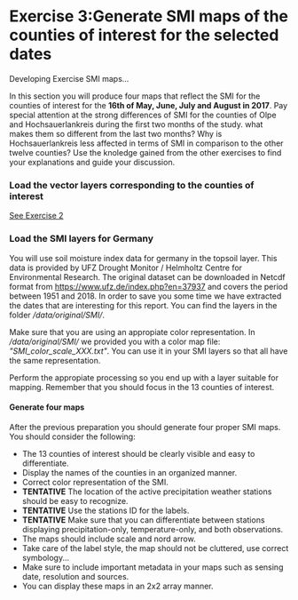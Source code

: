 # Exercise 3:Generate SMI maps of the counties of interest for the selected dates  
Developing Exercise SMI maps...

In this section you will produce four maps that reflect the SMI for the counties of interest for
the **16th of May, June, July and August in 2017**. Pay special attention at the strong differences
of SMI for the counties of Olpe and Hochsauerlankreis during the first two months of the study.
what makes them so different from the last two months? Why is Hochsauerlankreis less affected in terms
of SMI in comparison to the other twelve counties? Use the knoledge gained from the other exercises to
find your explanations and guide your discussion.

### Load the vector layers corresponding to the counties of interest
[See Exercise 2](ex2.md)

### Load the SMI layers for Germany
You will use soil moisture index data for germany in the topsoil layer. 
This data is provided by  UFZ Drought Monitor / Helmholtz Centre for Environmental Research. 
The original dataset can be downloaded in Netcdf format from https://www.ufz.de/index.php?en=37937 
and covers the period between 1951 and 2018. In order to save you some time we have extracted 
the dates that are interesting for this report. You can find the layers in the folder 
*/data/original/SMI/*.

Make sure that you are using an appropiate color representation. In */data/original/SMI/* we provided
you with a color map file: *"SMI_color_scale_XXX.txt"*. 
You can use it in your SMI layers so that all have the same representation.

Perform the appropiate processing so you end up with a layer suitable for mapping. Remember that you
should focus in the 13 counties of interest.

#### Generate four maps
After the previous preparation you should generate four proper SMI maps.
You should consider the following:
- The 13 counties of interest should be clearly visible and easy to differentiate.
- Display the names of the counties in an organized manner. 
- Correct color representation of the SMI.
- **TENTATIVE** The location of the active precipitation weather stations should be easy to recognize.
- **TENTATIVE** Use the stations ID for the labels.
- **TENTATIVE** Make sure that you can differentiate between stations displaying precipitation-only,
temperature-only, and both observations.
- The maps should include scale and nord arrow.
- Take care of the label style, the map should not be cluttered, use correct symbology...
- Make sure to include important metadata in your maps such as sensing date, resolution and sources.
- You can display these maps in an 2x2 array manner.  
